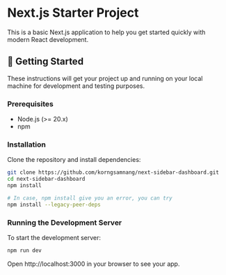 # Next.js Starter Project

This is a basic Next.js application to help you get started quickly with modern React development.

## 🚀 Getting Started

These instructions will get your project up and running on your local machine for development and testing purposes.

### Prerequisites

- Node.js (>= 20.x)
- npm

### Installation

Clone the repository and install dependencies:

```bash
git clone https://github.com/korngsamnang/next-sidebar-dashboard.git
cd next-sidebar-dashboard
npm install

# In case, npm install give you an error, you can try
npm install --legacy-peer-deps
```

### Running the Development Server

To start the development server:

```bash
npm run dev
```

Open http://localhost:3000 in your browser to see your app.